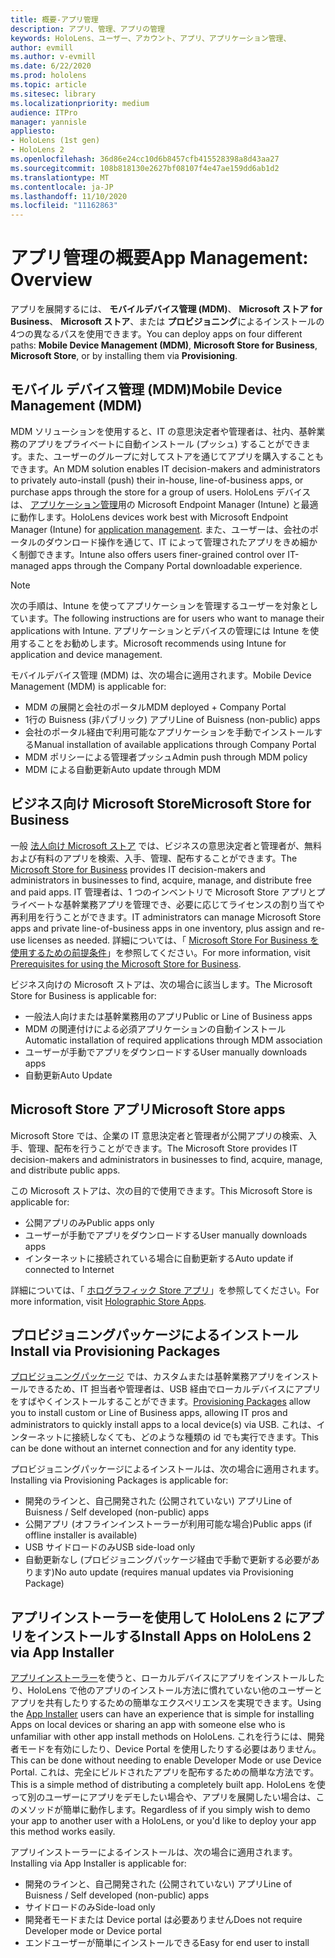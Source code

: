```yaml
---
title: 概要-アプリ管理
description: アプリ、管理、アプリの管理
keywords: HoloLens、ユーザー、アカウント、アプリ、アプリケーション管理、
author: evmill
ms.author: v-evmill
ms.date: 6/22/2020
ms.prod: hololens
ms.topic: article
ms.sitesec: library
ms.localizationpriority: medium
audience: ITPro
manager: yannisle
appliesto:
- HoloLens (1st gen)
- HoloLens 2
ms.openlocfilehash: 36d86e24cc10d6b8457cfb415528398a8d43aa27
ms.sourcegitcommit: 108b818130e2627bf08107f4e47ae159dd6ab1d2
ms.translationtype: MT
ms.contentlocale: ja-JP
ms.lasthandoff: 11/10/2020
ms.locfileid: "11162863"
---
```

# <span data-ttu-id="c4a61-104">アプリ管理の概要</span><span class="sxs-lookup"><span data-stu-id="c4a61-104">App Management: Overview</span></span>

<span data-ttu-id="c4a61-105">アプリを展開するには、 **モバイルデバイス管理 (MDM)**、 **Microsoft ストア for Business**、 **Microsoft ストア**、または **プロビジョニング**によるインストールの4つの異なるパスを使用できます。</span><span class="sxs-lookup"><span data-stu-id="c4a61-105">You can deploy apps on four different paths: **Mobile Device Management (MDM)**, **Microsoft Store for Business**, **Microsoft Store**, or by installing them via **Provisioning**.</span></span> 

## <span data-ttu-id="c4a61-106">モバイル デバイス管理 (MDM)</span><span class="sxs-lookup"><span data-stu-id="c4a61-106">Mobile Device Management (MDM)</span></span>

<span data-ttu-id="c4a61-107">MDM ソリューションを使用すると、IT の意思決定者や管理者は、社内、基幹業務のアプリをプライベートに自動インストール (プッシュ) することができます。また、ユーザーのグループに対してストアを通じてアプリを購入することもできます。</span><span class="sxs-lookup"><span data-stu-id="c4a61-107">An MDM solution enables IT decision-makers and administrators to privately auto-install (push) their in-house, line-of-business apps, or purchase apps through the store for a group of users.</span></span> <span data-ttu-id="c4a61-108">HoloLens デバイスは、 [アプリケーション管理](app-deploy-intune.md)用の Microsoft Endpoint Manager (Intune) と最適に動作します。</span><span class="sxs-lookup"><span data-stu-id="c4a61-108">HoloLens devices work best with Microsoft Endpoint Manager (Intune) for [application management](app-deploy-intune.md).</span></span> <span data-ttu-id="c4a61-109">また、ユーザーは、会社のポータルのダウンロード操作を通じて、IT によって管理されたアプリをきめ細かく制御できます。</span><span class="sxs-lookup"><span data-stu-id="c4a61-109">Intune also offers users finer-grained control over IT-managed apps through the Company Portal downloadable experience.</span></span>

> [!NOTE] 
> <span data-ttu-id="c4a61-110">次の手順は、Intune を使ってアプリケーションを管理するユーザーを対象としています。</span><span class="sxs-lookup"><span data-stu-id="c4a61-110">The following instructions are for users who want to manage their applications with Intune.</span></span> <span data-ttu-id="c4a61-111">アプリケーションとデバイスの管理には Intune を使用することをお勧めします。</span><span class="sxs-lookup"><span data-stu-id="c4a61-111">Microsoft recommends using Intune for application and device management.</span></span>
    
<span data-ttu-id="c4a61-112">モバイルデバイス管理 (MDM) は、次の場合に適用されます。</span><span class="sxs-lookup"><span data-stu-id="c4a61-112">Mobile Device Management (MDM) is applicable for:</span></span> 
* <span data-ttu-id="c4a61-113">MDM の展開と会社のポータル</span><span class="sxs-lookup"><span data-stu-id="c4a61-113">MDM deployed + Company Portal</span></span> 
* <span data-ttu-id="c4a61-114">1行の Buisness (非パブリック) アプリ</span><span class="sxs-lookup"><span data-stu-id="c4a61-114">Line of Buisness (non-public) apps</span></span>
* <span data-ttu-id="c4a61-115">会社のポータル経由で利用可能なアプリケーションを手動でインストールする</span><span class="sxs-lookup"><span data-stu-id="c4a61-115">Manual installation of available applications through Company Portal</span></span>
* <span data-ttu-id="c4a61-116">MDM ポリシーによる管理者プッシュ</span><span class="sxs-lookup"><span data-stu-id="c4a61-116">Admin push through MDM policy</span></span>
* <span data-ttu-id="c4a61-117">MDM による自動更新</span><span class="sxs-lookup"><span data-stu-id="c4a61-117">Auto update through MDM</span></span>

## <span data-ttu-id="c4a61-118">ビジネス向け Microsoft Store</span><span class="sxs-lookup"><span data-stu-id="c4a61-118">Microsoft Store for Business</span></span>

<span data-ttu-id="c4a61-119">一般 [法人向け Microsoft ストア](app-deploy-store-business.md) では、ビジネスの意思決定者と管理者が、無料および有料のアプリを検索、入手、管理、配布することができます。</span><span class="sxs-lookup"><span data-stu-id="c4a61-119">The [Microsoft Store for Business](app-deploy-store-business.md) provides IT decision-makers and administrators in businesses to find, acquire, manage, and distribute free and paid apps.</span></span> <span data-ttu-id="c4a61-120">IT 管理者は、1 つのインベントリで Microsoft Store アプリとプライベートな基幹業務アプリを管理でき、必要に応じてライセンスの割り当てや再利用を行うことができます。</span><span class="sxs-lookup"><span data-stu-id="c4a61-120">IT administrators can manage Microsoft Store apps and private line-of-business apps in one inventory, plus assign and re-use licenses as needed.</span></span> <span data-ttu-id="c4a61-121">詳細については、「 [Microsoft Store For Business を使用するための前提条件](https://docs.microsoft.com/microsoft-store/prerequisites-microsoft-store-for-business)」を参照してください。</span><span class="sxs-lookup"><span data-stu-id="c4a61-121">For more information, visit [Prerequisites for using the Microsoft Store for Business](https://docs.microsoft.com/microsoft-store/prerequisites-microsoft-store-for-business).</span></span>
    
<span data-ttu-id="c4a61-122">ビジネス向けの Microsoft ストアは、次の場合に該当します。</span><span class="sxs-lookup"><span data-stu-id="c4a61-122">The Microsoft Store for Business is applicable for:</span></span> 
* <span data-ttu-id="c4a61-123">一般法人向けまたは基幹業務用のアプリ</span><span class="sxs-lookup"><span data-stu-id="c4a61-123">Public or Line of Business apps</span></span>
* <span data-ttu-id="c4a61-124">MDM の関連付けによる必須アプリケーションの自動インストール</span><span class="sxs-lookup"><span data-stu-id="c4a61-124">Automatic installation of required applications through MDM association</span></span>
* <span data-ttu-id="c4a61-125">ユーザーが手動でアプリをダウンロードする</span><span class="sxs-lookup"><span data-stu-id="c4a61-125">User manually downloads apps</span></span>
* <span data-ttu-id="c4a61-126">自動更新</span><span class="sxs-lookup"><span data-stu-id="c4a61-126">Auto Update</span></span>

## <span data-ttu-id="c4a61-127">Microsoft Store アプリ</span><span class="sxs-lookup"><span data-stu-id="c4a61-127">Microsoft Store apps</span></span>

<span data-ttu-id="c4a61-128">Microsoft Store では、企業の IT 意思決定者と管理者が公開アプリの検索、入手、管理、配布を行うことができます。</span><span class="sxs-lookup"><span data-stu-id="c4a61-128">The Microsoft Store provides IT decision-makers and administrators in businesses to find, acquire, manage, and distribute public apps.</span></span>
    
<span data-ttu-id="c4a61-129">この Microsoft ストアは、次の目的で使用できます。</span><span class="sxs-lookup"><span data-stu-id="c4a61-129">This Microsoft Store is applicable for:</span></span> 
* <span data-ttu-id="c4a61-130">公開アプリのみ</span><span class="sxs-lookup"><span data-stu-id="c4a61-130">Public apps only</span></span>
* <span data-ttu-id="c4a61-131">ユーザーが手動でアプリをダウンロードする</span><span class="sxs-lookup"><span data-stu-id="c4a61-131">User manually downloads apps</span></span>
* <span data-ttu-id="c4a61-132">インターネットに接続されている場合に自動更新する</span><span class="sxs-lookup"><span data-stu-id="c4a61-132">Auto update if connected to Internet</span></span>

<span data-ttu-id="c4a61-133">詳細については、「 [ホログラフィック Store アプリ](https://docs.microsoft.com/hololens/holographic-store-apps)」を参照してください。</span><span class="sxs-lookup"><span data-stu-id="c4a61-133">For more information, visit [Holographic Store Apps](https://docs.microsoft.com/hololens/holographic-store-apps).</span></span>

## <span data-ttu-id="c4a61-134">プロビジョニングパッケージによるインストール</span><span class="sxs-lookup"><span data-stu-id="c4a61-134">Install via Provisioning Packages</span></span>

<span data-ttu-id="c4a61-135">[プロビジョニングパッケージ](app-deploy-provisioning-package.md) では、カスタムまたは基幹業務アプリをインストールできるため、IT 担当者や管理者は、USB 経由でローカルデバイスにアプリをすばやくインストールすることができます。</span><span class="sxs-lookup"><span data-stu-id="c4a61-135">[Provisioning Packages](app-deploy-provisioning-package.md) allow you to install custom or Line of Business apps, allowing IT pros and administrators to quickly install apps to a local device(s) via USB.</span></span> <span data-ttu-id="c4a61-136">これは、インターネットに接続しなくても、どのような種類の id でも実行できます。</span><span class="sxs-lookup"><span data-stu-id="c4a61-136">This can be done without an internet connection and for any identity type.</span></span>
    
<span data-ttu-id="c4a61-137">プロビジョニングパッケージによるインストールは、次の場合に適用されます。</span><span class="sxs-lookup"><span data-stu-id="c4a61-137">Installing via Provisioning Packages is applicable for:</span></span> 
* <span data-ttu-id="c4a61-138">開発のラインと、自己開発された (公開されていない) アプリ</span><span class="sxs-lookup"><span data-stu-id="c4a61-138">Line of Buisness / Self developed (non-public) apps</span></span>
* <span data-ttu-id="c4a61-139">公開アプリ (オフラインインストーラーが利用可能な場合)</span><span class="sxs-lookup"><span data-stu-id="c4a61-139">Public apps (if offline installer is available)</span></span>
* <span data-ttu-id="c4a61-140">USB サイドロードのみ</span><span class="sxs-lookup"><span data-stu-id="c4a61-140">USB side-load only</span></span>
* <span data-ttu-id="c4a61-141">自動更新なし (プロビジョニングパッケージ経由で手動で更新する必要があります)</span><span class="sxs-lookup"><span data-stu-id="c4a61-141">No auto update (requires manual updates via Provisioning Package)</span></span>

## <span data-ttu-id="c4a61-142">アプリインストーラーを使用して HoloLens 2 にアプリをインストールする</span><span class="sxs-lookup"><span data-stu-id="c4a61-142">Install Apps on HoloLens 2 via App Installer</span></span>
<span data-ttu-id="c4a61-143">[アプリインストーラー](app-deploy-app-installer.md)を使うと、ローカルデバイスにアプリをインストールしたり、HoloLens で他のアプリのインストール方法に慣れていない他のユーザーとアプリを共有したりするための簡単なエクスペリエンスを実現できます。</span><span class="sxs-lookup"><span data-stu-id="c4a61-143">Using the [App Installer](app-deploy-app-installer.md) users can have an experience that is simple for installing Apps on local devices or sharing an app with someone else who is unfamiliar with other app install methods on HoloLens.</span></span> <span data-ttu-id="c4a61-144">これを行うには、開発者モードを有効にしたり、Device Portal を使用したりする必要はありません。</span><span class="sxs-lookup"><span data-stu-id="c4a61-144">This can be done without needing to enable Developer Mode or use Device Portal.</span></span> <span data-ttu-id="c4a61-145">これは、完全にビルドされたアプリを配布するための簡単な方法です。</span><span class="sxs-lookup"><span data-stu-id="c4a61-145">This is a simple method of distributing a completely built app.</span></span> <span data-ttu-id="c4a61-146">HoloLens を使って別のユーザーにアプリをデモしたい場合や、アプリを展開したい場合は、このメソッドが簡単に動作します。</span><span class="sxs-lookup"><span data-stu-id="c4a61-146">Regardless of if you simply wish to demo your app to another user with a HoloLens, or you'd like to deploy your app this method works easily.</span></span>

<span data-ttu-id="c4a61-147">アプリインストーラーによるインストールは、次の場合に適用されます。</span><span class="sxs-lookup"><span data-stu-id="c4a61-147">Installing via App Installer is applicable for:</span></span> 
* <span data-ttu-id="c4a61-148">開発のラインと、自己開発された (公開されていない) アプリ</span><span class="sxs-lookup"><span data-stu-id="c4a61-148">Line of Buisness / Self developed (non-public) apps</span></span>
* <span data-ttu-id="c4a61-149">サイドロードのみ</span><span class="sxs-lookup"><span data-stu-id="c4a61-149">Side-load only</span></span>
* <span data-ttu-id="c4a61-150">開発者モードまたは Device portal は必要ありません</span><span class="sxs-lookup"><span data-stu-id="c4a61-150">Does not require Developer mode or Device portal</span></span>
* <span data-ttu-id="c4a61-151">エンドユーザーが簡単にインストールできる</span><span class="sxs-lookup"><span data-stu-id="c4a61-151">Easy for end user to install</span></span>


